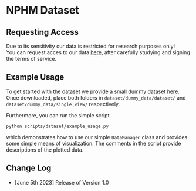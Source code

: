 # NPHM Dataset


## Requesting Access

Due to its sensitivity our data is restricted for research purposes only!  
You can request acces to our data [here](https://forms.gle/mGRrYm9ovPuvjeky6), after carefully studying and signing the terms of service.

## Example Usage

To get started with the dataset we provide a small dummy dataset [here](https://drive.google.com/drive/folders/1kfMRUnWxISaYQhqZxgDqakz4358VnS7k?usp=drive_link).
Once downloaded, place both folders in `dataset/dummy_data/dataset/` and `dataset/dummy_data/single_view/` respectively.

Furthermore, you can run the simple script

```
python scripts/dataset/example_usage.py
```

which demonstrates how to use our simple `DataManager` class and provides some simple means of visualization.
The comments in the script provide descriptions of the plotted data.



## Change Log

- [June 5th 2023] Release of Version 1.0


